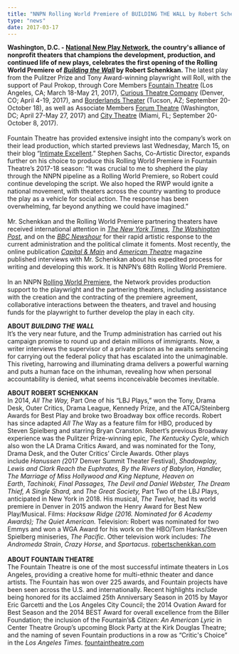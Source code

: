```yaml
---
title: "NNPN Rolling World Premiere of BUILDING THE WALL by Robert Schenkkan Kicks Off at Fountain Theatre"
type: "news"
date: 2017-03-17
---
```


<p><span class="lead-in"><strong>Washington, D.C. - </strong><a href="http://nnpn.org/" rel="nofollow"><strong>National New Play Network</strong></a><strong>, the country's alliance of nonprofit theaters that champions the development, production, and continued life of new plays, celebrates the first opening of the Rolling World Premiere of </strong><a href="http://www.buildingthewallplay.com/" rel="nofollow"><strong><em>Building the Wall</em></strong></a><strong> by Robert Schenkkan.</strong><span> The latest play from the Pulitzer Prize and Tony Award-winning playwright will Roll, with the support of Paul Prokop, through Core Members </span><a href="http://www.fountaintheatre.com/event/building-the-wall/" rel="nofollow">Fountain Theatre</a><span> (Los Angeles, CA; March 18-May 21, 2017), </span><a href="http://curioustheatre.org/building-the-wall/" rel="nofollow">Curious Theatre Company</a><span> (Denver, CO; April 4-19, 2017), and </span><a href="http://www.borderlandstheater.org/" rel="nofollow">Borderlands Theater</a><span> (Tucson, AZ; September 20-October 18), as well as Associate Members </span><a href="https://forum-theatre.org/" rel="nofollow">Forum Theatre</a><span> (Washington, DC; April 27-May 27, 2017) and </span><a href="http://www.citytheatre.com/" rel="nofollow">City Theatre</a><span> (Miami, FL; September 20-October 8, 2017).</span></span><br /><span> </span><br /><span>Fountain Theatre has provided extensive insight into the company’s work on their lead production, which started previews last Wednesday, March 15, on their blog “</span><a href="https://intimateexcellent.wordpress.com/" rel="nofollow">Intimate Excellent</a><span>.” Stephen Sachs, Co-Artistic Director, expands further on his choice to produce this Rolling World Premiere in Fountain Theatre’s 2017-18 season: “It was crucial to me to shepherd the play through the NNPN pipeline as a Rolling World Premiere, so Robert could continue developing the script. We also hoped the RWP would ignite a national movement, with theaters across the country wanting to produce the play as a vehicle for social action. The response has been overwhelming, far beyond anything we could have imagined.”</span><br /><span> </span><br /><span>Mr. Schenkkan and the Rolling World Premiere partnering theaters have received international attention in </span><a href="https://www.nytimes.com/2017/02/05/theater/trump-wall-mexico-play.html?_r=0" rel="nofollow"><em>The New York Times</em></a><em>,</em><span> </span><a href="https://www.washingtonpost.com/news/arts-and-entertainment/wp/2017/02/05/what-do-we-do-in-the-time-of-trump-the-theater-community-is-trying-to-figure-out-the-answer/?utm_term=.e12adf06be85" rel="nofollow"><em>The Washington Post</em></a><span>, and on the </span><a href="http://www.lucypr.com/Projects/Web/Wall_BBC-Newshour.mp3" rel="nofollow"><em>BBC Newshour</em></a><span> for their rapid artistic response to the current administration and the political climate it foments. Most recently, the online publication </span><a href="http://capitalandmain.com/new-play-brings-trump-campaign-rhetoric-to-life" rel="nofollow"><em>Capital &amp; Main</em></a><span> and </span><a href="http://www.americantheatre.org/2017/03/07/robert-schenkkans-protest-a-portable-wall/" rel="nofollow"><em>American Theatre</em></a><span> magazine published interviews with Mr. Schenkkan about his expedited process for writing and developing this work. It is NNPN’s 68</span>th<span> Rolling World Premiere.</span><br /><span> </span><br /><span>In an NNPN </span><a href="http://nnpn.org/programs/rolling-world-premieres" rel="nofollow">Rolling World Premiere</a><span>, the Network provides production support to the playwright and the partnering theaters, including assistance with the creation and the contracting of the premiere agreement, collaborative interactions between the theaters, and travel and housing funds for the playwright to further develop the play in each city.</span></p>
<p><strong>ABOUT <em>BUILDING THE WALL</em></strong><br /><span>It’s the very near future, and the Trump administration has carried out his campaign promise to round up and detain millions of immigrants. Now, a writer interviews the supervisor of a private prison as he awaits sentencing for carrying out the federal policy that has escalated into the unimaginable. This riveting, harrowing and illuminating drama delivers a powerful warning and puts a human face on the inhuman, revealing how when personal accountability is denied, what seems inconceivable becomes inevitable.</span></p>
<p><strong>ABOUT ROBERT SCHENKKAN</strong><br /><span>In 2014, </span><em>All The Way, </em><span>Part One of his “LBJ Plays,” won the Tony, Drama Desk, Outer Critics, Drama League, Kennedy Prize, and the ATCA/Steinberg Awards for Best Play and broke two Broadway box office records. Robert has since adapted </span><em>All The </em><span>Way as a feature film for HBO, produced by Steven Spielberg and starring Bryan Cranston. Robert’s previous Broadway experience was the Pulitzer Prize-winning epic, </span><em>The Kentucky Cycle</em><span>, which also won the LA Drama Critics Award, and was nominated for the Tony, Drama Desk, and the Outer Critics’ Circle Awards. Other plays include </span><em>Hanussen (</em><span>2017 Denver Summit Theater Festival), </span><em>Shadowplay, Lewis and Clark Reach the Euphrates, By the Rivers of Babylon, Handler, The Marriage of Miss Hollywood and King Neptune, Heaven on Earth</em><span>, </span><em>Tachinoki, Final Passages, The Devil and Daniel Webster, The Dream Thief, A Single Shard,</em><span> and </span><em>The Great Society, </em><span>Part Two of the LBJ Plays, anticipated in New York in 2018</span><em>.</em><span> His musical, </span><em>The Twelve,</em><span> had its world premiere in Denver in 2015 andwon the Henry Award for Best New Play/Musical. Films: </span><em>Hacksaw Ridge (2016. Nominated for 6 Academy Awards); The Quiet American. </em><span>Television: Robert was nominated for two Emmys and won a WGA Award for his work on the HBO/Tom Hanks/Steven Spielberg miniseries, </span><em>The Pacific</em><span>. Other television work includes:</span><em> The Andromeda Strain</em><span>, </span><em>Crazy Horse</em><span>, and </span><em>Spartacus</em><span>. </span><a href="http://www.robertschenkkan.com/" rel="nofollow">robertschenkkan.com</a><br /><br /><strong>ABOUT FOUNTAIN THEATRE</strong><br /><span>The Fountain Theatre is one of the most successful intimate theaters in Los Angeles, providing a creative home for multi-ethnic theater and dance artists. The Fountain has won over 225 awards, and Fountain projects have been seen across the U.S. and internationally. Recent highlights include being honored for its acclaimed 25th Anniversary Season in 2015 by Mayor Eric Garcetti and the Los Angeles City Council; the 2014 Ovation Award for Best Season and the 2014 BEST Award for overall excellence from the Biller Foundation; the inclusion of the Fountain’s&amp; </span><em>Citizen: An American Lyric</em><span> in Center Theatre Group’s upcoming Block Party at the Kirk Douglas Theatre; and the naming of seven Fountain productions in a row as “Critic's Choice” in the </span><em>Los Angeles Times.</em><span> </span><a href="http://www.fountaintheatre.com/" rel="nofollow">fountaintheatre.com</a></p>
